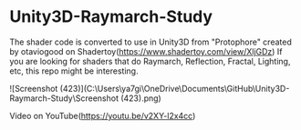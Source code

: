 # Unity3D-Raymarch-Study

The shader code is converted to use in Unity3D from "Protophore" created by otaviogood on Shadertoy(https://www.shadertoy.com/view/XljGDz)
If you are looking for shaders that do Raymarch, Reflection, Fractal, Lighting, etc, this repo might be interesting.

![Screenshot (423)](C:\Users\ya7gi\OneDrive\Documents\GitHub\Unity3D-Raymarch-Study\Screenshot (423).png)

Video on YouTube(https://youtu.be/v2XY-l2x4cc)